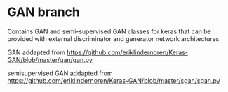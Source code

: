 # GAN branch

Contains GAN and semi-supervised GAN classes for keras that can be provided with external discriminator and generator network architectures.

GAN addapted from https://github.com/eriklindernoren/Keras-GAN/blob/master/gan/gan.py

semisupervised GAN addapted from https://github.com/eriklindernoren/Keras-GAN/blob/master/sgan/sgan.py


